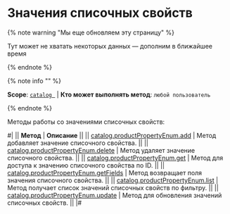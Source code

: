 # Значения списочных свойств

{% note warning "Мы еще обновляем эту страницу" %}

Тут может не хватать некоторых данных — дополним в ближайшее время

{% endnote %}

{% note info "" %}

**Scope**: [`catalog `](../../scopes/permissions.md) | **Кто может выполнять метод**: `любой пользователь`

{% endnote %}

Методы работы со значениями списочных свойств:

#|
|| **Метод** | **Описание** ||
|| [catalog.productPropertyEnum.add](./catalog-product-property-enum-add.md) | Метод добавляет значение списочного свойства. ||
|| [catalog.productPropertyEnum.delete](./catalog-product-property-enum-delete.md) | Метод удаляет значение списочного свойства. ||
|| [catalog.productPropertyEnum.get](./catalog-product-property-enum-get.md) | Метод для доступа к значению списочного свойства по ID. ||
|| [catalog.productPropertyEnum.getFields](./catalog-product-property-enum-get-fields.md) | Метод возвращает поля значения списочного свойства. ||
|| [catalog.productPropertyEnum.list](./catalog-product-property-enum-list.md) | Метод получает список значений списочных свойств по фильтру. ||
|| [catalog.productPropertyEnum.update](./catalog-product-property-enum-update.md) | Метод для обновления значений списочных свойств. ||
|#